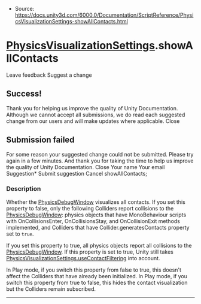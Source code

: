 * Source: https://docs.unity3d.com/6000.0/Documentation/ScriptReference/PhysicsVisualizationSettings-showAllContacts.html

#  [PhysicsVisualizationSettings](https://docs.unity3d.com/6000.0/Documentation/ScriptReference/PhysicsVisualizationSettings.html).showAllContacts
Leave feedback
Suggest a change
## Success!
Thank you for helping us improve the quality of Unity Documentation. Although we cannot accept all submissions, we do read each suggested change from our users and will make updates where applicable.
Close
## Submission failed
For some reason your suggested change could not be submitted. Please <a>try again</a> in a few minutes. And thank you for taking the time to help us improve the quality of Unity Documentation.
Close
Your name Your email Suggestion* Submit suggestion
Cancel
showAllContacts; 
### Description
Whether the [PhysicsDebugWindow](https://docs.unity3d.com/6000.0/Documentation/ScriptReference/PhysicsDebugWindow.html) visualizes all contacts.
If you set this property to false, only the following Colliders report collisions to the [PhysicsDebugWindow](https://docs.unity3d.com/6000.0/Documentation/ScriptReference/PhysicsDebugWindow.html): physics objects that have MonoBehaviour scripts with OnCollisionsEnter, OnCollisionsStay, and OnCollisionExit methods implemented, and Colliders that have Collider.generatesContacts property set to `true`.  
  
If you set this property to true, all physics objects report all collisions to the [PhysicsDebugWindow](https://docs.unity3d.com/6000.0/Documentation/ScriptReference/PhysicsDebugWindow.html). If this property is set to true, Unity still takes [PhysicsVisualizationSettings.useContactFiltering](https://docs.unity3d.com/6000.0/Documentation/ScriptReference/PhysicsVisualizationSettings-useContactFiltering.html) into account.  
  
In Play mode, if you switch this property from false to true, this doesn't affect the Colliders that have already been initialized. In Play mode, if you switch this property from true to false, this hides the contact visualization but the Colliders remain subscribed.
* * *
